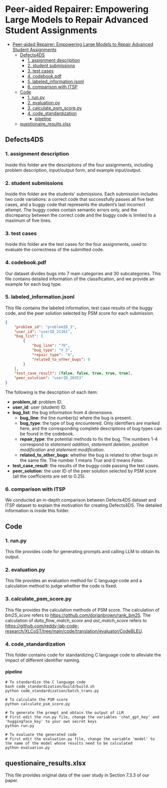 # Peer-aided Repairer: Empowering Large Models to Repair Advanced Student Assignments

- [Peer-aided Repairer: Empowering Large Models to Repair Advanced Student Assignments](#peer-aided-repairer-empowering-large-models-to-repair-advanced-student-assignments)
	- [Defects4DS](#defects4ds)
		- [1. assignment description](#1-assignment-description)
		- [2. student submissions](#2-student-submissions)
		- [3. test cases](#3-test-cases)
		- [4. codebook.pdf](#4-codebookpdf)
		- [5. labeled\_information.jsonl](#5-labeled_informationjsonl)
		- [6. comparison with ITSP](#6-comparison-with-itsp)
	- [Code](#code)
		- [1. run.py](#1-runpy)
		- [2. evaluation.py](#2-evaluationpy)
		- [3. calculate\_psm\_score.py](#3-calculate_psm_scorepy)
		- [4. code\_standardization](#4-code_standardization)
			- [pipeline](#pipeline)
	- [questionaire\_results.xlsx](#questionaire_resultsxlsx)


## Defects4DS

### 1. assignment description

Inside this folder are the descriptions of the four assignments, including problem description, input/output form, and example input/output.

### 2. student submissions

Inside this folder are the students' submissions. 
Each submission includes two code variations: a correct code that successfully passes all five test cases, and a buggy code that represents the student’s last incorrect attempt.
The buggy codes contain semantic errors only, and the discrepancy between the correct code and the buggy code is limited to a maximum of five lines. 

### 3. test cases

Inside this folder are the test cases for the four assignments, used to evaluate the correctness of the submitted code.

### 4. codebook.pdf

Our dataset divides bugs into 7 main categories and 30 subcategories. 
This file contains detailed information of the classification, and we provide an example for each bug type.

### 5. labeled_information.jsonl

This file contains the labeled information, test case results of the buggy code, and the peer solution selected by PSM score for each submission.

```json
{
	"problem_id": "problemID_3",
	"user_id": "userID_21161",
	"bug_list": [
		{
			"bug_line": "76",
			"bug_type": "V_3",
			"repair_type": "4",
			"related_to_other_bugs": 0
		}
	],
	"test_case_result": [false, false, true, true, true],
	"peer_solution": "userID_20353"
}
```

The following is the description of each item:

- **problem_id**: problem ID.
- **user_id**: user (student) ID.
- **bug_list**: the bug information from 4 dimensions.
  - **bug_line**: the line number(s) where the bug is present.
  - **bug_type**: the type of bug encountered. Only identifiers are marked here, and the corresponding complete descriptions of bug types can be found in the codebook.
  - **repair_type**: the potential methods to fix the bug. The numbers 1-4 correspond to *statement addition*, *statement deletion*, *position modification* and *statement modification*.
  - **related_to_other_bugs**: whether the bug is related to other bugs in the same file. The number 1 means *True* and 0 means *False*.
- **test_case_result**: the results of the buggy code passing the test cases.
- **peer_solution**: the user ID of the peer solution selected by PSM score (all the coefficients are set to 0.25).

### 6. comparison with ITSP

We conducted an in-depth comparison between Defects4DS dataset and ITSP dataset to explain the motivation for creating Defects4DS. The detailed information is inside this folder.

## Code

### 1. run.py

This file provides code for generating prompts and calling LLM to obtain its output.

### 2. evaluation.py

This file provides an evaluation method for C language code and a calculation method to judge whether the code is fixed. 

### 3. calculate_psm_score.py

This file provides the calculation methods of PSM score.
The calculation of *bm25_score* refers to https://github.com/dorianbrown/rank_bm25.
The calculation of *data_flow_match_score* and *ast_match_score* refers to https://github.com/reddy-lab-code-research/XLCoST/tree/main/code/translation/evaluator/CodeBLEU.

### 4. code_standardization

This folder contains code for standardizing C language code to alleviate the impact of different identifier naming.

#### pipeline

```
# To standardize the C language code
bash code_standardization/build/build.sh
python code_standardization/batch_trans.py

# To calculate the PSM score
python calculate_psm_score.py

# To generate the prompt and obtain the output of LLM
# First edit the run.py file, change the variables 'chat_gpt_key' and 'huggingface_key' to your own secret keys
python run.py

# To evaluate the generated code
# First edit the evaluation.py file, change the variable 'model' to the name of the model whose results need to be calculated
python evaluation.py
```

## questionaire_results.xlsx

This file provides original data of the user study in Section 7.3.3 of our paper.
